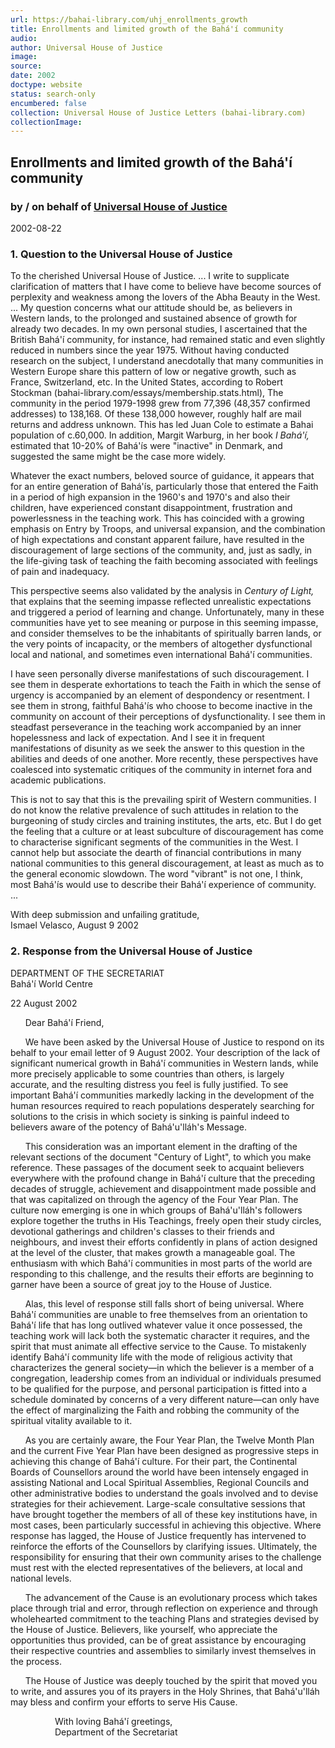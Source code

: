 ```yaml
---
url: https://bahai-library.com/uhj_enrollments_growth
title: Enrollments and limited growth of the Bahá'í community
audio: 
author: Universal House of Justice
image: 
source: 
date: 2002
doctype: website
status: search-only
encumbered: false
collection: Universal House of Justice Letters (bahai-library.com)
collectionImage: 
---
```



## Enrollments and limited growth of the Bahá'í community

### by / on behalf of [Universal House of Justice](https://bahai-library.com/author/Universal+House+of+Justice)

2002-08-22


### 1\. Question to the Universal House of Justice

To the cherished Universal House of Justice. ... I write to supplicate clarification of matters that I have come to believe have become sources of perplexity and weakness among the lovers of the Abha Beauty in the West. ... My question concerns what our attitude should be, as believers in Western lands, to the prolonged and sustained absence of growth for already two decades. In my own personal studies, I ascertained that the British Bahá'í community, for instance, had remained static and even slightly reduced in numbers since the year 1975. Without having conducted research on the subject, I understand anecdotally that many communities in Western Europe share this pattern of low or negative growth, such as France, Switzerland, etc. In the United States, according to Robert Stockman (bahai-library.com/essays/membership.stats.html), The community in the period 1979-1998 grew from 77,396 (48,357 confirmed addresses) to 138,168. Of these 138,000 however, roughly half are mail returns and address unknown. This has led Juan Cole to estimate a Bahai population of c.60,000. In addition, Margit Warburg, in her book _I Bahá'í,_ estimated that 10-20% of Bahá'ís were "inactive" in Denmark, and suggested the same might be the case more widely.  
  
Whatever the exact numbers, beloved source of guidance, it appears that for an entire generation of Bahá'ís, particularly those that entered the Faith in a period of high expansion in the 1960's and 1970's and also their children, have experienced constant disappointment, frustration and powerlessness in the teaching work. This has coincided with a growing emphasis on Entry by Troops, and universal expansion, and the combination of high expectations and constant apparent failure, have resulted in the discouragement of large sections of the community, and, just as sadly, in the life-giving task of teaching the faith becoming associated with feelings of pain and inadequacy.  
  
This perspective seems also validated by the analysis in _Century of Light,_ that explains that the seeming impasse reflected unrealistic expectations and triggered a period of learning and change. Unfortunately, many in these communities have yet to see meaning or purpose in this seeming impasse, and consider themselves to be the inhabitants of spiritually barren lands, or the very points of incapacity, or the members of altogether dysfunctional local and national, and sometimes even international Bahá'í communities.  
  
I have seen personally diverse manifestations of such discouragement. I see them in desperate exhortations to teach the Faith in which the sense of urgency is accompanied by an element of despondency or resentment. I see them in strong, faithful Bahá'ís who choose to become inactive in the community on account of their perceptions of dysfunctionality. I see them in steadfast perseverance in the teaching work accompanied by an inner hopelessness and lack of expectation. And I see it in frequent manifestations of disunity as we seek the answer to this question in the abilities and deeds of one another. More recently, these perspectives have coalesced into systematic critiques of the community in internet fora and academic publications.  
  
This is not to say that this is the prevailing spirit of Western communities. I do not know the relative prevalence of such attitudes in relation to the burgeoning of study circles and training institutes, the arts, etc. But I do get the feeling that a culture or at least subculture of discouragement has come to characterise significant segments of the communities in the West. I cannot help but associate the dearth of financial contributions in many national communities to this general discouragement, at least as much as to the general economic slowdown. The word "vibrant" is not one, I think, most Bahá'ís would use to describe their Bahá'í experience of community. ...

With deep submission and unfailing gratitude,  
Ismael Velasco, August 9 2002

### 2\. Response from the Universal House of Justice

DEPARTMENT OF THE SECRETARIAT  
Bahá'í World Centre  
  
22 August 2002  
  
      Dear Bahá'í Friend,  
  
      We have been asked by the Universal House of Justice to respond on its behalf to your email letter of 9 August 2002. Your description of the lack of significant numerical growth in Bahá'í communities in Western lands, while more precisely applicable to some countries than others, is largely accurate, and the resulting distress you feel is fully justified. To see important Bahá'í communities markedly lacking in the development of the human resources required to reach populations desperately searching for solutions to the crisis in which society is sinking is painful indeed to believers aware of the potency of Bahá'u'lláh's Message.  
  
      This consideration was an important element in the drafting of the relevant sections of the document "Century of Light", to which you make reference. These passages of the document seek to acquaint believers everywhere with the profound change in Bahá'í culture that the preceding decades of struggle, achievement and disappointment made possible and that was capitalized on through the agency of the Four Year Plan. The culture now emerging is one in which groups of Bahá'u'lláh's followers explore together the truths in His Teachings, freely open their study circles, devotional gatherings and children's classes to their friends and neighbours, and invest their efforts confidently in plans of action designed at the level of the cluster, that makes growth a manageable goal. The enthusiasm with which Bahá'í communities in most parts of the world are responding to this challenge, and the results their efforts are beginning to garner have been a source of great joy to the House of Justice.  
  
      Alas, this level of response still falls short of being universal. Where Bahá'í communities are unable to free themselves from an orientation to Bahá'í life that has long outlived whatever value it once possessed, the teaching work will lack both the systematic character it requires, and the spirit that must animate all effective service to the Cause. To mistakenly identify Bahá'í community life with the mode of religious activity that characterizes the general society—in which the believer is a member of a congregation, leadership comes from an individual or individuals presumed to be qualified for the purpose, and personal participation is fitted into a schedule dominated by concerns of a very different nature—can only have the effect of marginalizing the Faith and robbing the community of the spiritual vitality available to it.  
  
      As you are certainly aware, the Four Year Plan, the Twelve Month Plan and the current Five Year Plan have been designed as progressive steps in achieving this change of Bahá'í culture. For their part, the Continental Boards of Counsellors around the world have been intensely engaged in assisting National and Local Spiritual Assemblies, Regional Councils and other administrative bodies to understand the goals involved and to devise strategies for their achievement. Large-scale consultative sessions that have brought together the members of all of these key institutions have, in most cases, been particularly successful in achieving this objective. Where response has lagged, the House of Justice frequently has intervened to reinforce the efforts of the Counsellors by clarifying issues. Ultimately, the responsibility for ensuring that their own community arises to the challenge must rest with the elected representatives of the believers, at local and national levels.  
  
      The advancement of the Cause is an evolutionary process which takes place through trial and error, through reflection on experience and through wholehearted commitment to the teaching Plans and strategies devised by the House of Justice. Believers, like yourself, who appreciate the opportunities thus provided, can be of great assistance by encouraging their respective countries and assemblies to similarly invest themselves in the process.  
  
      The House of Justice was deeply touched by the spirit that moved you to write, and assures you of its prayers in the Holy Shrines, that Bahá'u'lláh may bless and confirm your efforts to serve His Cause.  
  
                  With loving Bahá'í greetings,  
                  Department of the Secretariat